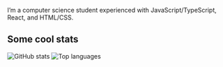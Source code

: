 I’m a computer science student experienced with JavaScript/TypeScript, React, and HTML/CSS.

## Some cool stats

![GitHub stats](https://github-readme-stats-kohl-tau.vercel.app/api?username=JadeZerotoHero&include_all_commits=true)
![Top languages](https://github-readme-stats-kohl-tau.vercel.app/api/top-langs?username=JadeZerotoHero&layout=compact&langs_count=10)
